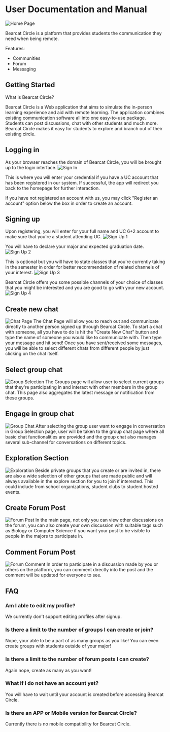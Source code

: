 # User Documentation and Manual

![Home Page](Resources/img/Homepage.png "Home Page")

Bearcat Circle is a platform that provides students the communication they need when being remote.

Features:
- Communities
- Forum
- Messaging

## Getting Started
What is Bearcat Circle?

Bearcat Circle is a Web application that aims to simulate the in-person learning experience and aid with remote 
learning. The application combines existing communication software all into one easy-to-use package. Students can post 
discussions, chat with other students and much more. Bearcat Circle makes it easy for students to explore and branch 
out of their existing circle.

## Logging in
As your browser reaches the domain of Bearcat Circle, you will be brought up to the login interface.
![Sign In](Resources/img/Login.png "Sign In")

This is where you will enter your credential if you have a UC account that has been registered in our system. If successful, the app will redirect you back to the homepage for further interaction.

If you have not registered an account with us, you may click "Register an account" option below the box in order to create an account.

## Signing up
Upon registering, you will enter for your full name and UC 6+2 account to make sure that you're a student attending UC.
![Sign Up 1](Resources/img/Sign-up.png "Sign Up 1")

You will have to declare your major and expected graduation date.
![Sign Up 2](Resources/img/Sign-up-1.png "Sign Up 2")

This is optional but you will have to state classes that you're currently taking in the semester in order for better recommendation of related channels of your interest.
![Sign Up 3](Resources/img/Sign-up-2.png "Sign Up 3")

Bearcat Circle offers you some possible channels of your choice of classes that you might be interested and you are good to go with your new account.
![Sign Up 4](Resources/img/Sign-up-4.png "Sign Up 4")

## Create new chat
![Chat Page](Resources/img/private_chat.png "Chat Page")
The Chat Page will allow you to reach out and communicate directly to another person signed up through Bearcat Circle. To start a chat with someone, all you have to do is hit the "Create New Chat" button and type the name of someone you would like to communicate with. Then type your message and hit send! Once you have sent/received some messages, you will be able to select different chats from different people by just clicking on the chat itself.

## Select group chat
![Group Selection](Resources/img/group_selection.png "Group Selection")
The Groups page will allow user to select current groups that they're participating in and interact with other members in the group chat. This page also aggregates the latest message or notification from these groups.

## Engage in group chat
![Group Chat](Resources/img/group_chat.png "Group Chat")
After selecting the group user want to engage in conversation in Group Selection page, user will be taken to the group chat page where all basic chat functionalities are provided and the group chat also manages several sub-channel for conversations on different topics.

## Exploration Section
![Exploration](Resources/img/explore_group.png "Exploration")
Beside private groups that you create or are invited in, there are also a wide selection of other groups that are made public and will always available in the explore section for you to join if interested. This could include from school organizations, student clubs to student hosted events.

## Create Forum Post
![Forum Post](Resources/img/create_post.png "Forum Post")
In the main page, not only you can view other discussions on the forum, you can also create your own discussion with suitable tags such as Biology or Computer Science if you want your post to be visible to people in the majors to participate in. 

## Comment Forum Post
![Forum Comment](Resources/img/comment_post.png "Forum Comment")
In order to participate in a discussion made by you or others on the platform, you can comment directly into the post and the comment will be updated for everyone to see.


## FAQ
### Am I able to edit my profile?
We currently don't support editing profiles after signup.

### Is there a limit to the number of groups I can create or join?
Nope, your able to be a part of as many groups as you like! You can even create groups with students outside of your major!

### Is there a limit to the number of forum posts I can create?
Again nope, create as many as you want!

### What if I do not have an account yet?
You will have to wait until your account is created before accessing Bearcat Circle.

### Is there an APP or Mobile version for Bearcat Circle?
Currently there is no mobile compatibility for Bearcat Circle.

